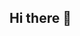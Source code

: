 ## Hi there 👋

<!--
**Createrzj/Createrzj** is a ✨ _special_ ✨ repository because its `README.md` (this file) appears on your GitHub profile.

Here are some ideas to get you started:
[![Spark Lab S1 #2 Place](https://spark-lab.city/api/badge?session=1&prize=2)](https://spark-lab.city)
- 🔭 I’m currently working on ...
- 🌱 I’m currently learning ...
- 👯 I’m looking to collaborate on ...
- 🤔 I’m looking for help with ...
- 💬 Ask me about ...
- 📫 How to reach me: ...
- 😄 Pronouns: ...
- ⚡ Fun fact: ...
-->
